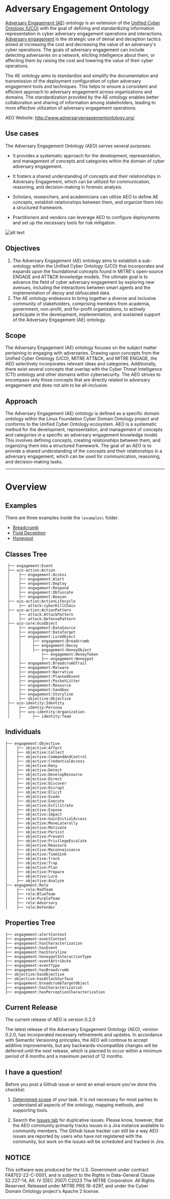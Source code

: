 # Adversary Engagement Ontology #

[Adversary Engagement (AE)](https://aeontology.sail-lab.org/) ontology is an extension of the [Unified Cyber Ontology (UCO)](https://unifiedcyberontology.org/) with the goal of defining and standardizing information representation in cyber adversary engagement operations and interactions. [Adversary engagement](https://engage.mitre.org/) is the strategic use of denial and deception tactics aimed at increasing the cost and decreasing the value of an adversary's cyber operations. The goals of adversary engagement can include detecting adversaries on a network, eliciting intelligence about them, or affecting them by raising the cost and lowering the value of their cyber operations.

The AE ontology aims to standardize and simplify the documentation and transmission of the deployment configuration of cyber adversary engagement tools and techniques. This helps to ensure a consistent and efficient approach to adversary engagement across organizations and domains. The standardization provided by the AE ontology enables better collaboration and sharing of information among stakeholders, leading to more effective utilization of adversary engagement operations.

AEO Website: http://www.adversaryengagementontology.org/

## Use cases ##
The Adversary Engagement Ontology (AEO) serves several purposes:

- It provides a systematic approach for the development, representation, and management of concepts and categories within the domain of cyber adversary engagement.

- It fosters a shared understanding of concepts and their relationships in Adversary Engagement, which can be utilized for communication, reasoning, and decision-making in forensic analysis.

- Scholars, researchers, and academicians can utilize AEO to define AE concepts, establish relationships between them, and organize them into a structured framework.

- Practitioners and vendors can leverage AEO to configure deployments and set up the necessary tools for risk mitigation.

![alt text](https://github.com/UNHSAILLab/AdvEng/blob/main/ae_diagram.png?raw=true)

## Objectives ##

1. The Adversary Engagement (AE) ontology aims to establish a sub-ontology within the Unified Cyber Ontology (UCO) that incorporates and expands upon the foundational concepts found in MITRE's open-source ENGAGE and ATT&CK knowledge models. The ultimate goal is to advance the field of cyber adversary engagement by exploring new avenues, including the interactions between smart agents and the implementation of decoy and obfuscated data.
2. The AE ontology endeavors to bring together a diverse and inclusive community of stakeholders, comprising members from academia, government, non-profit, and for-profit organizations, to actively participate in the development, implementation, and sustained support of the Adversary Engagement (AE) ontology.


## Scope ##
The Adversary Engagement (AE) ontology focuses on the subject matter pertaining to engaging with adversaries. Drawing upon concepts from the Unified Cyber Ontology (UCO), MITRE ATT&CK, and MITRE ENGAGE, the AEO selectively incorporates relevant ideas and categories. Additionally, there exist several concepts that overlap with the Cyber Threat Intelligence (CTI) ontology and other domains within cybersecurity. The AEO strives to encompass only those concepts that are directly related to adversary engagement and does not aim to be all-inclusive.


## Approach ##

The Adversary Engagement (AE) ontology is defined as a specific domain ontology within the Linux Foundation Cyber Domain Ontology project and conforms to the Unified Cyber Ontology ecosystem. AEO is a systematic method for the development, representation, and management of concepts and categories in a specific an adversary engagement knowledge model. This involves defining concepts, creating relationships between them, and organizing them into a structured framework. The goal of an AEO is to provide a shared understanding of the concepts and their relationships in a adversary engagement, which can be used for communication, reasoning, and decision-making tasks. 

- - - - 

# Overview #

## Examples ##
There are three examples inside the `\examples\` folder.
- [Breadcrumb](https://github.com/UNHSAILLab/Adversary-Engagement-Ontology/tree/main/examples/Breadcrumb)
- [Fluid Deception](https://github.com/UNHSAILLab/Adversary-Engagement-Ontology/tree/main/examples/Fluid%20Deception)
- [Honeypot](https://github.com/UNHSAILLab/Adversary-Engagement-Ontology/tree/main/examples/Honeypot)

## Classes Tree ##
 ```
  ├── engagement:Event
  ├── uco-action:Action
  │    ├── engagement:Access
  │    ├── engagement:Alert
  │    ├── engagement:Deploy
  │    ├── engagement:Respond
  │    ├── engagement:Obfuscate
  │    ├── engagement:Beacon
  ├── uco-action:ActionLifecycle
  │    ├── attack:cyberKillChain
  ├── uco-action:ActionPattern
  │    ├── attack:AttackPattern
  │    ├── attack:DefensePattern
  ├── uco-core:UcoObject
  │    ├── engagement:DataSource
  │    ├── engagement:DataTarget
  │    ├── engagement:LureObject
  │    │     ├── engagement:Breadcrumb
  │    │     ├── engagement:Decoy
  │    │     ├── engagement:HoneyObject
  │    │         ├── engagement:HoneyToken
  │    │         ├── engagement:Honeypot
  │    ├── engagement:BreadcrumbTrail
  │    ├── engagement:Malware
  │    ├── engagement:Narrative
  │    ├── engagement:PlannedEvent
  │    ├── engagement:PocketLitter
  │    ├── engagement:Resource
  │    ├── engagement:Sandbox
  │    ├── engagement:Storyline
  │    ├── objective:Objective
  ├── uco-identity:Identity
  │    ├── identiy:Persona
  │    ├── uco-identity:Organization
  │    │     ├── identity:Team
```


## Individuals ##
```
├── engagement:Objective
│    ├── objective:Affect
│    ├── objective:Collect
│    ├── objective:CommandAndControl
│    ├── objective:CredentialAccess
│    ├── objective:Deny
│    ├── objective:Detect
│    ├── objective:DevelopResource
│    ├── objective:Direct
│    ├── objective:Discover
│    ├── objective:Disrupt
│    ├── objective:Elicit
│    ├── objective:Evade
│    ├── objective:Execute
│    ├── objective:Exfilitrate
│    ├── objective:Expose
│    ├── objective:Impact
│    ├── objective:GainInitialAccess
│    ├── objective:MoveLaterally
│    ├── objective:Motivate
│    ├── objective:Persist
│    ├── objective:Prevent
│    ├── objective:PrivilegeEscalate
│    ├── objective:Reassure
│    ├── objective:Reconnaissance
│    ├── objective:TimeSink
│    ├── objective:Track
│    ├── objective:Trap
│    ├── objective:Plan
│    ├── objective:Prepare
│    ├── objective:Lure
│    ├── objective:Analyze
├── engagement:Role
│    ├── role:RedTeam
│    ├── role:BlueTeam
│    ├── role:PurpleTeam
│    ├── role:Adversary
│    ├── role:Defender

```

## Properties Tree ##
```
├── engagement:alertContext
├── engagement:eventContext
├── engagement:hasCharacterization
├── engagement:hasEvent
├── engagement:hasStoryline
├── engagement:honeypotInteractionType
├── engagement:eventAttribute
├── engagement:eventType
├── engagement:hasBreadcrumb
├── objective:hasObjective
├── objective:hasAttackSurface
├── engagement:breadcrumbTargetObject
├── engagement:hasCharacterization
├── engagement:hasPerceptionCharacterization
```

## Current Release ##
The current release of AEO is version 0.2.0 

The latest release of the Adversary Engagement Ontology (AEO), version 0.2.0, has incorporated necessary refinements and updates. In accordance with Semantic Versioning principles, the AEO will continue to accept additive improvements, but any backwards-incompatible changes will be deferred until the next release, which is planned to occur within a minimum period of 6 months and a maximum period of 12 months.

## I have a question!

Before you post a Github issue or send an email ensure you've done this checklist:

1. [Determined scope](https://aeontology.sail-lab.org/start.php#scope) of your task. It is not necessary for most parties to understand all aspects of the ontology, mapping methods, and supporting tools.

2. Search the [Issues tab](https://github.com/UNHSAILLab/Adversary-Engagement-Ontology/issues) for duplicative issues.  Please know, however, that the AEO community primarily tracks issues in a Jira instance available to community members.  The Github Issue tracker can still be a way AEO issues are reported by users who have not registered with the community, but work on the issues will be scheduled and tracked in Jira.

## NOTICE
This software was produced for the U.S. Government under contract FA8702-22-C-0001,
and is subject to the Rights in Data-General Clause 52.227-14, Alt. IV (DEC 2007)
C2023 The MITRE Corporation. All Rights Reserved.
Released under MITRE PRS 18-4297, and under the Cyber Domain Ontology project's Apache 2 license.
